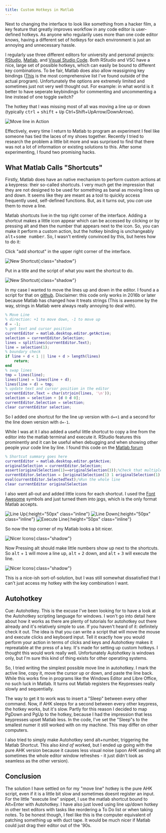 ```yaml
---
title: Custom Hotkeys in Matlab
---
```


Next to changing the interface to look like something from a hacker film, a key feature that greatly improves workflow in any code editor is user-defined hotkeys.
As anyone who regularily uses more than one code editor knows, having a different set of hotkeys for each environment is just an annoying and unnecessary hassle.

I regularly use three different editors for university and personal projects: [RStudio](rstudio.com/), [Matlab](www.mathworks.com/products/matlab.html), and [Visual Studio Code](https://code.visualstudio.com/). Both RStudio and VSC have a nice, large set of possible hotkeys, which can easily be bound to different key combinations. To be fair, Matlab does also allow reassigning key bindings ([This](http://hoeckerson.de/notes/2016/07/keyboard-shortcuts-in-matlab-2016a-windows-7-german/) is the most comprehensive list I've found outside of the actual program). Unfortunately the options are extremely limited and sometimes just not very well thought out. For example: in what world is it better to have seperate keybindings for commenting and uncommenting a line instead of one toggle switch?

The hotkey that I was missing most of all was moving a line up or down (typically <kbd>ctrl</kbd> + <kbd>shift</kbd> + <kbd>Up</kbd> Ctrl+Shift+UpArrow/DownArrow).

![Move line in Action]({{site.blog_url}}/resources/images/blog1/movelineinaction.gif "Move line")

Effectively, every time I return to Matlab to program an experiment I feel like someone has tied the laces of my shoes together. Recently I tried to research the problem a little bit more and was surprised to find that there was not a lot of information or existing solutions to this. After some experimenting, I found two promising hacks.

## What Matlab Calls "Shortcuts"
Firstly, Matlab does have an native mechanism to perform custom actions at a keypress: their so-called shortcuts.
I very much get the impression that they are not designed to be used for something as banal as moving lines up and down. It seems like they are meant as a tool to quickly access frequently used, self-defined functions. But, as it turns out, you *can* use them to move a line. 

Matlab shortcuts live in the top right corner of the interface. Adding a shortcut makes a little icon appear which can be accessed by clicking or by pressing alt and then the number that appears next to the icon.
So, you can make it perform a custom action, but the hotkey binding is unchangeably <kbd>alt</kbd>+<kbd>some number</kbd>. So, I wasn't entirely convinced by this, but heres how to do it:

Click "add shortcut" in the upper right corner of the interface.

![New Shortcut]({{site.blog_url}}/resources/images/blog1/s1m.jpg "New Shortcut"){:class="shadow"}

Put in a title and the script of what you want the shortcut to do. 

![New Shortcut]({{site.blog_url}}/resources/images/blog1/s2s.jpg "New Shortcut"){:class="shadow"}

In my case I wanted to move the lines up and down in the editor. I found a a script for that on [github](https://github.com/m-pilia/matlab-move-line/blob/master/matlab-move-line.m).
Disclaimer: this code only works in 2016b or later because Matlab has changed how it treats strings (This is awesome by the way, strings in Matlab were always really annoying to deal with).

```matlab
% Move Line
% direction: +1 to move down, -1 to move up
d = -1;
% get text and cursor position
currentEditor = matlab.desktop.editor.getActive;
selection = currentEditor.Selection;
lines = splitlines(currentEditor.Text);
line = selection(1);
% boundary check
if line + d < 1 || line + d > length(lines)
    return;
end
% swap lines
tmp = lines(line);
lines(line) = lines(line + d);
lines(line + d) = tmp;
% update text and cursor position in the editor
currentEditor.Text = char(strjoin(lines, '\n'));
selection = selection + [d 0 d 0];
currentEditor.Selection = selection;
clear currentEditor selection;
```

So I added one shortcut for the line up version with `d=+1` and a second for the line down version with `d=-1`. 

While I was at it I also added a useful little shortcut to copy a line from the editor into the matlab terminal and execute it. RStudio features this prominently and it can be useful when debugging and when showing other people your code line by line. 
I found this code on the [Matlab forum](https://de.mathworks.com/matlabcentral/answers/132119-keyboard-shortcut-to-evaluate-current-line)

```matlab
% Shortcut summary goes here
currentEditor = matlab.desktop.editor.getActive;
originalSelection = currentEditor.Selection;
assert(originalSelection(1)==originalSelection(3));%Check that multiple lines are not selected
currentEditor.Selection = [originalSelection(1) 1 originalSelection(1) Inf];%Select the whole line
eval(currentEditor.SelectedText);%Run the whole line
clear currentEditor originalSelection
```

I also went all-out and added little icons for each shortcut. I used the [Font Awesome](http://fontawesome.io/) symbols and just turned them into jpgs, which is the only format Matlab accepts. 

![Line Up]({{site.blog_url}}/resources/images/blog1/up2.jpg "Line Up"){:height="50px" class="inline"}
![Line Down]({{site.blog_url}}/resources/images/blog1/down2.jpg "Line Down"){:height="50px" class="inline"}
![Execute Line]({{site.blog_url}}/resources/images/blog1/magic2.jpg "Execute Line"){:height="50px" class="inline"}

So now the top corner of my Matlab looks a bit nicer.

![Nicer Icons]({{site.blog_url}}/resources/images/blog1/s3s.jpg "Nicer Icons"){:class="shadow"}

Now Pressing alt should make little numbers show up next to the shortcuts. So <kbd>alt</kbd> + <kbd>1</kbd> will move a line up, <kbd>alt</kbd> + <kbd>2</kbd> down, and <kbd>alt</kbd> + <kbd>3</kbd> will execute the line.

![Nicer Icons]({{site.blog_url}}/resources/images/blog1/s4small.jpg "Nicer Icons"){:class="shadow"}

This is a nice-ish sort-of-solution, but I was still somewhat dissatisfied that I can't just access my hotkey with the key combination I want.

## Autohotkey
Cue: Autohotkey. This is the excuse I've been looking for to have a look at the Autohotkey scripting language for windows. I won't go into detail here about how it works as there are plenty of tutorials for autohotkey out there already and it's relatively simple to use. If you haven't heard of it: definitely check it out. The idea is that you can write a script that will move the mouse and execute clicks and keyboard input. Tell it exactly how you would perform your action in terms of clicks and keys and Autohotkey makes it repreatable at the press of a key. It's made for setting up custom hotkeys. I thought this would work really well. Unfortunately Autohotkey is windows only, but I'm sure this kind of thing exists for other operating systems.

So, I tried writing the simplest possible move line in autohotkey. I mark the active line, copy it, move the cursor up or down, and paste the line back. While this works fine in programs like the Windows Editor and Libre Office, no such luck in Matlab. It turns out Matlab registers the Keypresses really slowly and sequentially.

The way to get it to work was to insert a "Sleep" between every other command. Now, if AHK sleeps for a second between every other keypress, the hotkey works, but it's slow. Partly for this reason I decided to map PgDown and PgUp to the hotkey, because I had the impression that less keypresses upset Matlab less. 
In the code, I've set the "Sleep"s to the smallest numer it still worked with on my machine. This may differ on other computers.

<script src="https://gist.github.com/lschwetlick/8199c5bb3648d4dfc73dc3395b44e4fe.js"></script>

I also tried to simply make Autohotkey send alt+number, triggering the Matlab Shortcut. This also *kind of* worked, but I ended up going with the pure AHK version because it causes less visual noise (upon AHK sending alt sometimes the whole editor window refreshes - it just didn't look as seamless as the other version). 

## Conclusion
The solution I have settled on for my "move line" hotkey is the pure AHK script, even if it is a little bit slow and sometimes doesnt register an input. For the little "execute line" snippet, I use the matlab shortcut bound to Alt+Enter with Autohotkey.
I have also just loved using line up/down hotkey in other text editors with tasks like reordering a To Do list or when taking notes. To be honest though, I feel like this is the computer equivalent of patching something up with duct tape. It would be much nicer if Matlab could just drag their editor out of the '90s.
